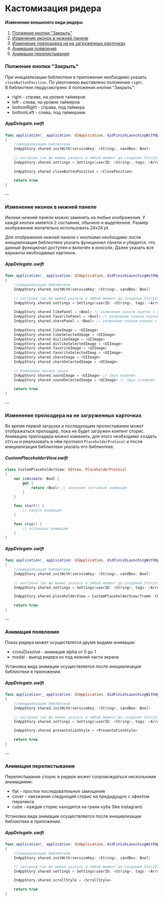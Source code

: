 # Кастомизация ридера

#### Изменение внешноего види ридера:

1. [Полжение кнопки "Закрыть"](https://github.com/inappstory/ios-sdk/blob/main/Samples/Reader.md#полжение-кнопки-закрыть)
2. [Изменение иконок в нижней панеле](https://github.com/inappstory/ios-sdk/blob/main/Samples/Reader.md#изменение-иконок-в-нижней-панеле)
3. [Изменение прелоадера на не загруженных карточках](https://github.com/inappstory/ios-sdk/blob/main/Samples/Reader.md#изменение-прелоадера-на-не-загруженных-карточках)
4. [Анимация появления](https://github.com/inappstory/ios-sdk/blob/main/Samples/Reader.md#анимация-появления)
5. [Анимация перелистывания](https://github.com/inappstory/ios-sdk/blob/main/Samples/Reader.md#анимация-перелистывания)

### Полжение кнопки "Закрыть"

При инициализации библиотеки в приложении необходимо указать `closeButtonPosition`. По умолчанию выставлено положение `right`.  
В библиотеке пердусмотрено 4 положения кнопки "Закрыть": 

* right - справа, на уровне таймеров
* left - слева, на уровне таймеров
* bottomRight - справа, под таймера
* bottomLeft - слева, под таймерами

##### AppDelegate.swift
```swift
func application(_ application: UIApplication, didFinishLaunchingWithOptions launchOptions: [UIApplication.LaunchOptionsKey: Any]?) -> Bool
{
    //инициализация библиотеки
    InAppStory.shared.initWith(serviceKey: <String>, sandBox: Bool)
    
    // настроки так же можно указать в любой момент до создания StoryView или вызова отдельных сторис 
    InAppStory.shared.settings = Settings(userID: <String>, tags: <Array<String>>)
    
    InAppStory.shared.closeButtonPosition = <ClosePosition>
    
    return true
}
```
--
### Изменение иконок в нижней панеле

Иконки нижней панели можно заменять на любые изображения. У каждй кнопки имеется 2 состаяния, обычное и выделенное. Размер изображения желательно использовать 24x24 pt.

Для отображения нижней панели с кнопками необходимо после инициализации библиотеки указать функционал панели и убедится, что данный функционал доступен и включён в консоли. Далее указать все варианты необходимых картинок.

##### AppDelegate.swift
```swift
func application(_ application: UIApplication, didFinishLaunchingWithOptions launchOptions: [UIApplication.LaunchOptionsKey: Any]?) -> Bool
{
    //инициализация библиотеки
    InAppStory.shared.initWith(serviceKey: <String>, sandBox: Bool)
    
    // настроки так же можно указать в любой момент до создания StoryView или вызова отдельных сторис 
    InAppStory.shared.settings = Settings(userID: <String>, tags: <Array<String>>)
    
    InAppStory.shared.likePanel = <Bool> // включение панели кнопок с лайками
    InAppStory.shared.favoritePanel = <Bool> // включение панели кнопок с избранным
    InAppStory.shared.sharePanel = <Bool> // включение панели кнопок с шарингом
    
    InAppStory.shared.likeImage = <UIImage>
    InAppStory.shared.likeSelectedImage = <UIImage>
    InAppStory.shared.dislikeImage = <UIImage>
    InAppStory.shared.dislikeSelectedImage = <UIImage>
    InAppStory.shared.favoriteImage = <UIImage>
    InAppStory.shared.favoriteSelectedImag = <UIImage>
    InAppStory.shared.shareImage = <UIImage>
    InAppStory.shared.shareSelectedImage = <UIImage>
    
    // Изменение иконок звука
    InAppStory.shared.soundImage = <UIImage> // Звук включён
    InAppStory.shared.soundSelectedImage = <UIImage> // Звук отключён
    
    return true
}
```
--

### Изменение прелоадера на не загруженных карточках

Во время первой загрузки и последующем пролистывании может отображаться прелоадер, пока не будет загружен контент сторис. Анимацию прелоадера можно изменить, для этого необходимо создать `UIView` и реализовать в нём протокол `PlaceholderProtocol` и после инициализации библиотеки указать его библиотеке.

##### CustomPlaceholderView.swift
```swift
class CustomPlaceholderView: UIView, PlaceholderProtocol
{
    var isAnimate: Bool {
        get {
            return <Bool> // значение состаяния анимации
        }
    }
    
    func start() {
        // запуск анимации
    }
    
    func stop() {
        // остановка анимации
    }
}
```

##### AppDelegate.swift
```swift
func application(_ application: UIApplication, didFinishLaunchingWithOptions launchOptions: [UIApplication.LaunchOptionsKey: Any]?) -> Bool
{
    //инициализация библиотеки
    InAppStory.shared.initWith(serviceKey: <String>, sandBox: Bool)
    
    // настроки так же можно указать в любой момент до создания StoryView или вызова отдельных сторис 
    InAppStory.shared.settings = Settings(userID: <String>, tags: <Array<String>>)

    InAppStory.shared.placeholderView = CustomPlaceholderView(frame: CGRect(x: 0.0, y: 0.0, width: 100.0, height: 100.0))
    
    return true
}
```
--
### Анимация появления

Показ ридера может осуществлятся двумя видами анимации:

* crossDissolve - анимация alpha от 0 до 1
* modal - выезд ридера из под нижней части экрана

Установка вида анимации осуществляется после инициализации библиотеки в приложении.

##### AppDelegate.swift
```swift
func application(_ application: UIApplication, didFinishLaunchingWithOptions launchOptions: [UIApplication.LaunchOptionsKey: Any]?) -> Bool
{
    //инициализация библиотеки
    InAppStory.shared.initWith(serviceKey: <String>, sandBox: Bool)
    
    // настроки так же можно указать в любой момент до создания StoryView или вызова отдельных сторис 
    InAppStory.shared.settings = Settings(userID: <String>, tags: <Array<String>>)

    InAppStory.shared.presentationStyle = <PresentationStyle>
    
    return true	
}
```
--
### Анимация перелистывания

Перелистывание сторис в ридере может сопровождаться несколькими анимациями:

* flat - простое последовательное замощение 
* cover - наезжание следующей сторис на предыдущую с эфектом паралакса
* cube - каждая сторис находится на грани куба (like instagram)

Установка вида анимации осуществляется после инициализации библиотеки в приложении.

##### AppDelegate.swift
```swift
func application(_ application: UIApplication, didFinishLaunchingWithOptions launchOptions: [UIApplication.LaunchOptionsKey: Any]?) -> Bool
{
    //инициализация библиотеки
    InAppStory.shared.initWith(serviceKey: <String>, sandBox: Bool)
    
    // настроки так же можно указать в любой момент до создания StoryView или вызова отдельных сторис 
    InAppStory.shared.settings = Settings(userID: <String>, tags: <Array<String>>)

    InAppStory.shared.scrollStyle = <ScrollStyle>
    
    return true
}
```
